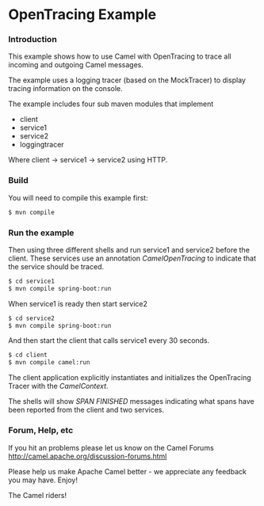 # OpenTracing Example

### Introduction

This example shows how to use Camel with OpenTracing to trace all incoming and outgoing Camel messages.

The example uses a logging tracer (based on the MockTracer) to display tracing information on the console.

The example includes four sub maven modules that implement

- client
- service1
- service2
- loggingtracer

Where client -> service1 -> service2 using HTTP.

### Build

You will need to compile this example first:

```sh
$ mvn compile
```

### Run the example

Then using three different shells and run service1 and service2 before the client. These services use an annotation _CamelOpenTracing_ to indicate that the service should be traced.

```sh
$ cd service1
$ mvn compile spring-boot:run
```

When service1 is ready then start service2

```sh
$ cd service2
$ mvn compile spring-boot:run
```

And then start the client that calls service1 every 30 seconds.

```sh
$ cd client
$ mvn compile camel:run
```

The client application explicitly instantiates and initializes the OpenTracing Tracer with the _CamelContext_.

The shells will show *SPAN FINISHED* messages indicating what spans have been reported from the client
and two services.


### Forum, Help, etc

If you hit an problems please let us know on the Camel Forums
<http://camel.apache.org/discussion-forums.html>

Please help us make Apache Camel better - we appreciate any feedback you may
have. Enjoy!

The Camel riders!
